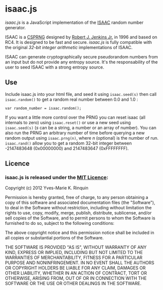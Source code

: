 # isaac.js
*isaac.js* is a JavaScript implementation of the [ISAAC](http://www.burtleburtle.net/bob/rand/isaac.html) random number generator.

ISAAC is a [CSPRNG](http://en.wikipedia.org/wiki/CSPRNG) designed by [Robert J. Jenkins Jr.](http://burtleburtle.net/bob/) in 1996 and based on RC4. It is designed to be fast and secure. *isaac.js* is fully compatible with the original *32-bit integer arithmetic* implementations of ISAAC.

ISAAC can generate cryptographically secure pseudorandom numbers from an input but do not provide any entropy source. It's the responsability of the user to seed ISAAC with a strong entropy source.

## Use

Include isaac.js into your html file, and seed it using `isaac.seed(s)` then call `isaac.random()` to get a random real number between 0.0 and 1.0 :

    var random_number = isaac.random();

If you want a little more control over the PRNG you can reset isaac (all internals to zero) using `isaac.reset()` or use a new seed using `isaac.seed(s)` (*s* can be a string, a number or an array of number). You can also run the PRNG an arbitrary number of time before querying a new random output using `isaac.prng(n)`, where *n* (optional) is the number of run. `isaac.rand()` allow you to get a random 32-bit integer between -2147483648 (0x00000000) and 2147483647 (0xFFFFFFFF).

## Licence
### isaac.js is released under the [MIT Licence](http://www.opensource.org/licenses/MIT):
Copyright (c) 2012 Yves-Marie K. Rinquin

Permission is hereby granted, free of charge, to any person obtaining a copy of this software and associated documentation files (the "Software"), to deal in the Software without restriction, including without limitation the rights to use, copy, modify, merge, publish, distribute, sublicense, and/or sell copies of the Software, and to permit persons to whom the Software is furnished to do so, subject to the following conditions:

The above copyright notice and this permission notice shall be included in all copies or substantial portions of the Software.

THE SOFTWARE IS PROVIDED "AS IS", WITHOUT WARRANTY OF ANY KIND, EXPRESS OR IMPLIED, INCLUDING BUT NOT LIMITED TO THE WARRANTIES OF MERCHANTABILITY, FITNESS FOR A PARTICULAR PURPOSE AND NONINFRINGEMENT. IN NO EVENT SHALL THE AUTHORS OR COPYRIGHT HOLDERS BE LIABLE FOR ANY CLAIM, DAMAGES OR OTHER LIABILITY, WHETHER IN AN ACTION OF CONTRACT, TORT OR OTHERWISE, ARISING FROM, OUT OF OR IN CONNECTION WITH THE SOFTWARE OR THE USE OR OTHER DEALINGS IN THE SOFTWARE.
